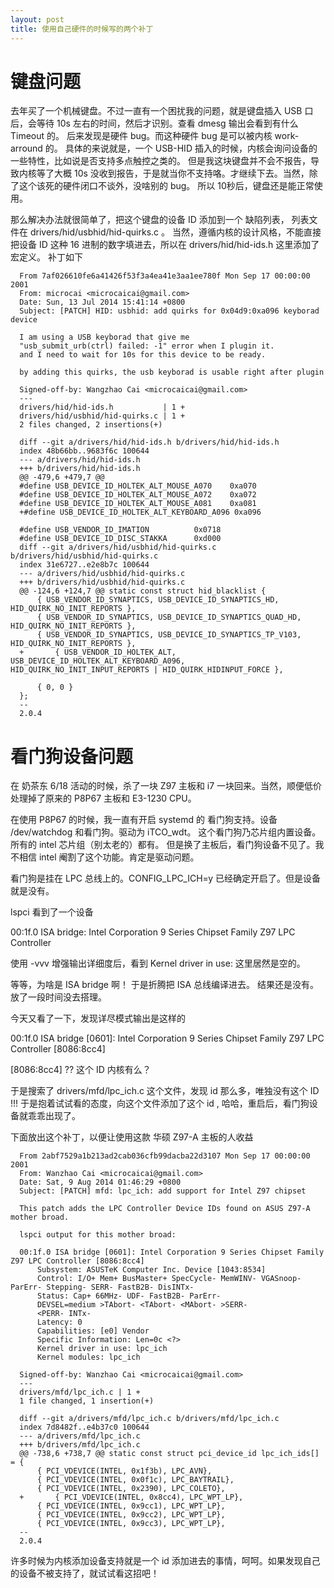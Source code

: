 ```yaml
---
layout: post
title: 使用自己硬件的时候写的两个补丁
---
```


# 键盘问题

去年买了一个机械键盘。不过一直有一个困扰我的问题，就是键盘插入 USB 口后，会等待 10s 左右的时间，然后才识别。查看 dmesg 输出会看到有什么 Timeout 的。
后来发现是硬件 bug。而这种硬件 bug 是可以被内核 work-arround 的。 具体的来说就是，一个 USB-HID 插入的时候，内核会询问设备的一些特性，比如说是否支持多点触控之类的。
但是我这块键盘并不会不报告，导致内核等了大概 10s 没收到报告，于是就当你不支持咯。才继续下去。当然，除了这个该死的硬件闭口不谈外，没啥别的 bug。 所以 10秒后，键盘还是能正常使用。

那么解决办法就很简单了，把这个键盘的设备 ID 添加到一个 缺陷列表， 列表文件在 drivers/hid/usbhid/hid-quirks.c 。
当然，遵循内核的设计风格，不能直接把设备 ID 这种 16 进制的数字填进去，所以在 drivers/hid/hid-ids.h 这里添加了宏定义。
补丁如下


```
  From 7af026610fe6a41426f53f3a4ea41e3aa1ee780f Mon Sep 17 00:00:00 2001
  From: microcai <microcaicai@gmail.com>
  Date: Sun, 13 Jul 2014 15:41:14 +0800
  Subject: [PATCH] HID: usbhid: add quirks for 0x04d9:0xa096 keyborad device

  I am using a USB keyborad that give me
  "usb_submit_urb(ctrl) failed: -1" error when I plugin it.
  and I need to wait for 10s for this device to be ready.

  by adding this quirks, the usb keyborad is usable right after plugin

  Signed-off-by: Wangzhao Cai <microcaicai@gmail.com>
  ---
  drivers/hid/hid-ids.h           | 1 +
  drivers/hid/usbhid/hid-quirks.c | 1 +
  2 files changed, 2 insertions(+)

  diff --git a/drivers/hid/hid-ids.h b/drivers/hid/hid-ids.h
  index 48b66bb..9683f6c 100644
  --- a/drivers/hid/hid-ids.h
  +++ b/drivers/hid/hid-ids.h
  @@ -479,6 +479,7 @@
  #define USB_DEVICE_ID_HOLTEK_ALT_MOUSE_A070    0xa070
  #define USB_DEVICE_ID_HOLTEK_ALT_MOUSE_A072    0xa072
  #define USB_DEVICE_ID_HOLTEK_ALT_MOUSE_A081    0xa081
  +#define USB_DEVICE_ID_HOLTEK_ALT_KEYBOARD_A096 0xa096
  
  #define USB_VENDOR_ID_IMATION          0x0718
  #define USB_DEVICE_ID_DISC_STAKKA      0xd000
  diff --git a/drivers/hid/usbhid/hid-quirks.c b/drivers/hid/usbhid/hid-quirks.c
  index 31e6727..e2e8b7c 100644
  --- a/drivers/hid/usbhid/hid-quirks.c
  +++ b/drivers/hid/usbhid/hid-quirks.c
  @@ -124,6 +124,7 @@ static const struct hid_blacklist {
	  { USB_VENDOR_ID_SYNAPTICS, USB_DEVICE_ID_SYNAPTICS_HD, HID_QUIRK_NO_INIT_REPORTS },
	  { USB_VENDOR_ID_SYNAPTICS, USB_DEVICE_ID_SYNAPTICS_QUAD_HD, HID_QUIRK_NO_INIT_REPORTS },
	  { USB_VENDOR_ID_SYNAPTICS, USB_DEVICE_ID_SYNAPTICS_TP_V103, HID_QUIRK_NO_INIT_REPORTS },
  +       { USB_VENDOR_ID_HOLTEK_ALT, USB_DEVICE_ID_HOLTEK_ALT_KEYBOARD_A096, HID_QUIRK_NO_INIT_INPUT_REPORTS | HID_QUIRK_HIDINPUT_FORCE },
  
	  { 0, 0 }
  };
  -- 
  2.0.4

```

# 看门狗设备问题

在 奶茶东 6/18 活动的时候，杀了一块 Z97 主板和 i7 一块回来。当然，顺便低价处理掉了原来的 P8P67 主板和 E3-1230 CPU。

在使用 P8P67 的时候，我一直有开启 systemd 的 看门狗支持。设备 /dev/watchdog 和看门狗。驱动为 iTCO_wdt。
这个看门狗乃芯片组内置设备。所有的 intel 芯片组（别太老的）都有。
但是换了主板后，看门狗设备不见了。我不相信 intel 阉割了这个功能。肯定是驱动问题。

看门狗是挂在 LPC 总线上的。CONFIG\_LPC\_ICH=y 已经确定开启了。但是设备就是没有。

lspci 看到了一个设备 

00:1f.0 ISA bridge: Intel Corporation 9 Series Chipset Family Z97 LPC Controller

使用 -vvv 增强输出详细度后，看到 Kernel driver in use: 这里居然是空的。

等等，为啥是 ISA bridge 啊！ 于是折腾把 ISA 总线编译进去。 结果还是没有。放了一段时间没去搭理。

今天又看了一下，发现详尽模式输出是这样的

00:1f.0 ISA bridge [0601]: Intel Corporation 9 Series Chipset Family Z97 LPC Controller [8086:8cc4]

[8086:8cc4] ?? 这个 ID 内核有么？

于是搜索了 drivers/mfd/lpc\_ich.c 这个文件，发现 id 那么多，唯独没有这个 ID !!! 于是抱着试试看的态度，向这个文件添加了这个 id , 哈哈，重启后，看门狗设备就乖乖出现了。

下面放出这个补丁，以便让使用这款 华硕 Z97-A 主板的人收益


```
  From 2abf7529a1b213ad2cab036cfb99dacba22d3107 Mon Sep 17 00:00:00 2001
  From: Wanzhao Cai <microcaicai@gmail.com>
  Date: Sat, 9 Aug 2014 01:46:29 +0800
  Subject: [PATCH] mfd: lpc_ich: add support for Intel Z97 chipset

  This patch adds the LPC Controller Device IDs found on ASUS Z97-A mother broad.

  lspci output for this mother broad:

  00:1f.0 ISA bridge [0601]: Intel Corporation 9 Series Chipset Family Z97 LPC Controller [8086:8cc4]
	  Subsystem: ASUSTeK Computer Inc. Device [1043:8534]
	  Control: I/O+ Mem+ BusMaster+ SpecCycle- MemWINV- VGASnoop- ParErr- Stepping- SERR- FastB2B- DisINTx-
	  Status: Cap+ 66MHz- UDF- FastB2B- ParErr-
	  DEVSEL=medium >TAbort- <TAbort- <MAbort- >SERR-
	  <PERR- INTx-
	  Latency: 0
	  Capabilities: [e0] Vendor
	  Specific Information: Len=0c <?>
	  Kernel driver in use: lpc_ich
	  Kernel modules: lpc_ich

  Signed-off-by: Wanzhao Cai <microcaicai@gmail.com>
  ---
  drivers/mfd/lpc_ich.c | 1 +
  1 file changed, 1 insertion(+)

  diff --git a/drivers/mfd/lpc_ich.c b/drivers/mfd/lpc_ich.c
  index 7d8482f..e4b37c0 100644
  --- a/drivers/mfd/lpc_ich.c
  +++ b/drivers/mfd/lpc_ich.c
  @@ -738,6 +738,7 @@ static const struct pci_device_id lpc_ich_ids[] = {
	  { PCI_VDEVICE(INTEL, 0x1f3b), LPC_AVN},
	  { PCI_VDEVICE(INTEL, 0x0f1c), LPC_BAYTRAIL},
	  { PCI_VDEVICE(INTEL, 0x2390), LPC_COLETO},
  +       { PCI_VDEVICE(INTEL, 0x8cc4), LPC_WPT_LP},
	  { PCI_VDEVICE(INTEL, 0x9cc1), LPC_WPT_LP},
	  { PCI_VDEVICE(INTEL, 0x9cc2), LPC_WPT_LP},
	  { PCI_VDEVICE(INTEL, 0x9cc3), LPC_WPT_LP},
  -- 
  2.0.4

```


许多时候为内核添加设备支持就是一个 id 添加进去的事情，呵呵。如果发现自己的设备不被支持了，就试试看这招吧！





